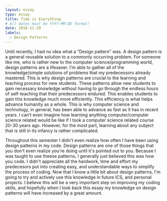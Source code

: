 ```yaml
---
layout: essay
type: essay
title: Time is Everything 
# All dates must be YYYY-MM-DD format!
date: 2018-11-29
labels:
  - Design Patterns
---
```

<p>	Until recently, I had no idea what a “Design pattern” was. A design pattern is a general reusable solution to a commonly occurring problem. For someone like me, who is rather new to the computer science/programming world, design patterns are a lifesaver. I’m able to gather all of the knowledge/simple solutions of problems that my predecessors already mastered. This is why design patterns are crucial to the learning and teaching process for new students. These patterns allow new students to gain necessary knowledge without having to go through the endless hours of self-teaching that their predecessors endured. This enables students to gain this knowledge much more efficiently. This efficiency is what helps advance humanity as a whole. This is why computer science and technology, in general, has been able to advance as fast as it has in recent years. I can’t even imagine how learning anything computer/computer science related would be like if I took a computer science related course 20-30 years ago. However, for the most part, learning about any subject that is still in its infancy is rather complicated.
	
</p>

<p>Throughout this semester I didn't even realize how often I have been using design patterns in my code. Design patterns are one of those things that you don't even realize you're doing until it's pointed out to you. Because I was taught to use theese patterns, I generally just believed this was how you code. I didn't appreciate all the hardwork, time and effort my predecesors put into creating easy, and understandable ways to simplify the process of coding. Now that I know a little bit about design patterns, I'm going to try and actively use this knowledge in future ICS, and personal projects. I believe this will be a very important step on improving my coding skills, and hopefully when I look back this essay my knowledge on design patterns will have increased by a great amount.</p> 
